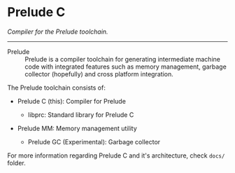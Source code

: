 # Prelude C
*Compiler for the Prelude toolchain.*

---
<dl>
  <dt>Prelude</dt>
  <dd>Prelude is a compiler toolchain for generating
        intermediate machine code with integrated 
        features such as memory management, 
        garbage collector (hopefully) and cross platform integration.</dd>
</dl>

The Prelude toolchain consists of:

* Prelude C (this): Compiler for Prelude

    * libprc: Standard library for Prelude C

* Prelude MM: Memory management utility

    * Prelude GC (Experimental): Garbage collector

For more information regarding Prelude C and it's architecture, check `docs/` folder.